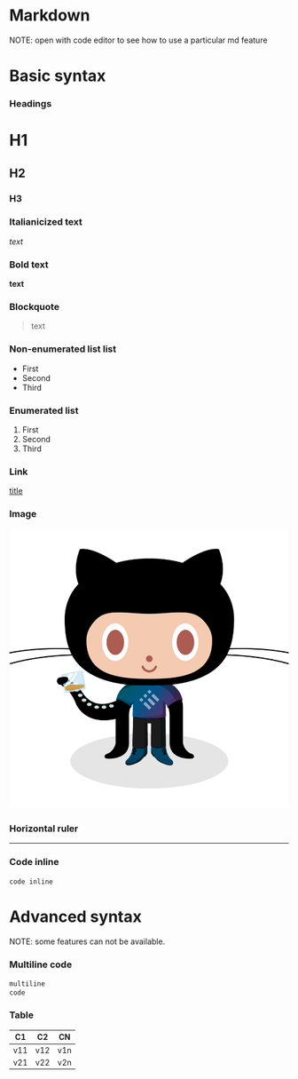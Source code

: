 # Markdown
NOTE: open with code editor to see how to use a particular md feature
# Basic syntax

### Headings
# H1
## H2
### H3

### Italianicized text
*text*
### Bold text
**text**
### Blockquote
> text
### Non-enumerated list list
- First
- Second
- Third

### Enumerated list
1. First
1. Second
1. Third
### Link
[title](https://www.example.com)

### Image
![alt text](octocat.png)

### Horizontal ruler
---

### Code inline
`code inline`


# Advanced syntax
NOTE: some features can not be available. 

### Multiline code
```
multiline
code
```
### Table
| C1 | C2 | CN |
| -- | -- | -- |
| v11 | v12 | v1n |
| v21 | v22 | v2n |

